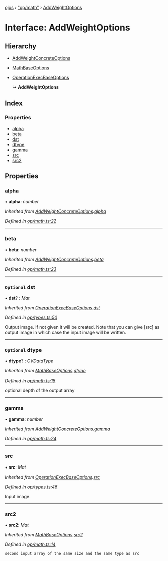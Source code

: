 [ojos](../README.md) › ["op/math"](../modules/_op_math_.md) › [AddWeightOptions](_op_math_.addweightoptions.md)

# Interface: AddWeightOptions

## Hierarchy

* [AddWeightConcreteOptions](_op_math_.addweightconcreteoptions.md)

* [MathBaseOptions](_op_math_.mathbaseoptions.md)

* [OperationExecBaseOptions](_op_types_.operationexecbaseoptions.md)

  ↳ **AddWeightOptions**

## Index

### Properties

* [alpha](_op_math_.addweightoptions.md#alpha)
* [beta](_op_math_.addweightoptions.md#beta)
* [dst](_op_math_.addweightoptions.md#optional-dst)
* [dtype](_op_math_.addweightoptions.md#optional-dtype)
* [gamma](_op_math_.addweightoptions.md#gamma)
* [src](_op_math_.addweightoptions.md#src)
* [src2](_op_math_.addweightoptions.md#src2)

## Properties

###  alpha

• **alpha**: *number*

*Inherited from [AddWeightConcreteOptions](_op_math_.addweightconcreteoptions.md).[alpha](_op_math_.addweightconcreteoptions.md#alpha)*

*Defined in [op/math.ts:22](https://github.com/cancerberoSgx/mirada/blob/3544b58/ojos/src/op/math.ts#L22)*

___

###  beta

• **beta**: *number*

*Inherited from [AddWeightConcreteOptions](_op_math_.addweightconcreteoptions.md).[beta](_op_math_.addweightconcreteoptions.md#beta)*

*Defined in [op/math.ts:23](https://github.com/cancerberoSgx/mirada/blob/3544b58/ojos/src/op/math.ts#L23)*

___

### `Optional` dst

• **dst**? : *Mat*

*Inherited from [OperationExecBaseOptions](_op_types_.operationexecbaseoptions.md).[dst](_op_types_.operationexecbaseoptions.md#optional-dst)*

*Defined in [op/types.ts:50](https://github.com/cancerberoSgx/mirada/blob/3544b58/ojos/src/op/types.ts#L50)*

Output image. If not given it will be created. Note that you can give [src] as output image in which case the input image will be written.

___

### `Optional` dtype

• **dtype**? : *CVDataType*

*Inherited from [MathBaseOptions](_op_math_.mathbaseoptions.md).[dtype](_op_math_.mathbaseoptions.md#optional-dtype)*

*Defined in [op/math.ts:18](https://github.com/cancerberoSgx/mirada/blob/3544b58/ojos/src/op/math.ts#L18)*

optional depth of the output array

___

###  gamma

• **gamma**: *number*

*Inherited from [AddWeightConcreteOptions](_op_math_.addweightconcreteoptions.md).[gamma](_op_math_.addweightconcreteoptions.md#gamma)*

*Defined in [op/math.ts:24](https://github.com/cancerberoSgx/mirada/blob/3544b58/ojos/src/op/math.ts#L24)*

___

###  src

• **src**: *Mat*

*Inherited from [OperationExecBaseOptions](_op_types_.operationexecbaseoptions.md).[src](_op_types_.operationexecbaseoptions.md#src)*

*Defined in [op/types.ts:46](https://github.com/cancerberoSgx/mirada/blob/3544b58/ojos/src/op/types.ts#L46)*

Input image.

___

###  src2

• **src2**: *Mat*

*Inherited from [MathBaseOptions](_op_math_.mathbaseoptions.md).[src2](_op_math_.mathbaseoptions.md#src2)*

*Defined in [op/math.ts:14](https://github.com/cancerberoSgx/mirada/blob/3544b58/ojos/src/op/math.ts#L14)*

	second input array of the same size and the same type as src
